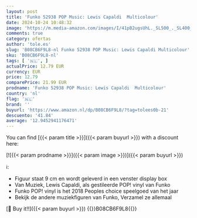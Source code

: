 ```yaml
---
layout: post
title: 'Funko 52938 POP Music: Lewis Capaldi  Multicolour'
date: 2024-10-24 10:48:32
image: 'https://m.media-amazon.com/images/I/41pB2ugsUhL._SL500_._SL400_.jpg'
comments: true
category: ofertas
author: 'tole.es'
slug: 'B08CB6F9L8-nl Funko 52938 POP Music: Lewis Capaldi Multicolour'
sku: 'B08CB6F9L8-nl'
tags: [ '🇳🇱', ]
actualPrice: 12.79 EUR
currency: EUR
price: 12.79
comparePrice: 21.99 EUR
prodname: 'Funko 52938 POP Music: Lewis Capaldi  Multicolour'
country: 'nl'
flag: '🇳🇱'
brand: ''
buyurl: 'https://www.amazon.nl/dp/B08CB6F9L8/?tag=tolees0b-21'
descuento: '41.84'
average: '12.9452941176471'
---
```


You can find [{{< param title >}}]({{< param buyurl >}}) with a discount here:

[![{{< param prodname >}}]({{< param image >}})]({{< param buyurl >}})

ℹ️:

- Figuur staat 9 cm en wordt geleverd in een venster display box
- Van Muziek, Lewis Capaldi, als gestileerde POP! vinyl van Funko
- Funko POP! vinyl is het 2018 Peoples choice speelgoed van het jaar
- Bekijk de andere muziekfiguren van Funko, Verzamel ze allemaal

[🛒 Buy it!!]({{< param buyurl >}})
{{<world>}}B08CB6F9L8{{</world>}}
